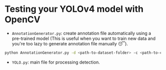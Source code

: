 # Testing your YOLOv4 model with OpenCV
- `AnnotationGenerator.py`: create annotation file automatically using a pre-trained model (This is useful when you want to train new data and you're too lazy to generate annotation file manually 😴).
```bash
python AnnotationGenerator.py -d <path-to-dataset-folder> -c <path-to-cfg-file> -w <path-to-weights-model> -lb <path-to-label-file>
```
- `YOLO.py`: main file for processing detection.

